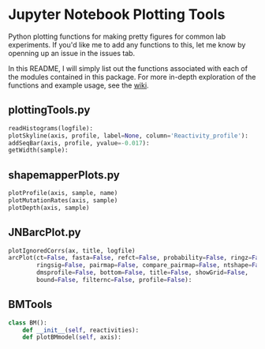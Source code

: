Jupyter Notebook Plotting Tools
==============================================================================
Python plotting functions for making pretty figures for common lab experiments.
If you'd like me to add any functions to this, let me know by openning up an
issue in the issues tab.

In this README, I will simply list out the functions associated with each of
the modules contained in this package. For more in-depth exploration of the
functions and example usage, see the
[wiki](https://github.com/Weeks-UNC/JNBTools/wiki).

plottingTools.py
------------------------------------------------------------------------------
```python
readHistograms(logfile):
plotSkyline(axis, profile, label=None, column='Reactivity_profile'):
addSeqBar(axis, profile, yvalue=-0.017):
getWidth(sample):
```


shapemapperPlots.py
------------------------------------------------------------------------------
```python
plotProfile(axis, sample, name)
plotMutationRates(axis, sample)
plotDepth(axis, sample)
```


JNBarcPlot.py
------------------------------------------------------------------------------
```python
plotIgnoredCorrs(ax, title, logfile)
arcPlot(ct=False, fasta=False, refct=False, probability=False, ringz=False,
        ringsig=False, pairmap=False, compare_pairmap=False, ntshape=False,
        dmsprofile=False, bottom=False, title=False, showGrid=False,
        bound=False, filternc=False, profile=False):
```


BMTools
------------------------------------------------------------------------------
```python
class BM():
    def __init__(self, reactivities):
    def plotBMmodel(self, axis):
```
